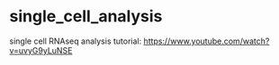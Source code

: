 # single_cell_analysis

single cell RNAseq analysis tutorial: <https://www.youtube.com/watch?v=uvyG9yLuNSE>
